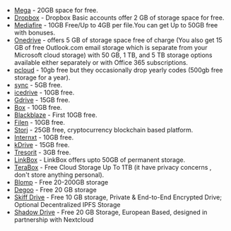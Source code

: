 - [Mega](https://mega.nz) - 20GB space for free.
- [Dropbox](https://www.dropbox.com) - Dropbox Basic accounts offer 2 GB of storage space for free.
- [Mediafire](https://www.mediafire.com/) - 10GB Free/Up to 4GB per file.You can get Up to 50GB free with bonuses.
- [Onedrive](https://onedrive.live.com/) - offers 5 GB of storage space free of charge (You also get 15 GB of free Outlook.com email storage which is separate from your Microsoft cloud storage) with 50 GB, 1 TB, and 5 TB storage options available either separately or with Office 365 subscriptions.
- [pcloud](https://www.pcloud.com/) - 10gb free but they occasionally drop yearly codes (500gb free storage for a year).
- [sync](https://www.sync.com/) - 5GB free.
- [icedrive](https://icedrive.net/) - 10GB free.
- [Gdrive](https://www.drive.google.com) - 15GB free.
- [Box](https://www.box.com) - 10GB free.
- [Blackblaze](https://www.blackblaze.com) - First 10GB free.
- [Filen](https://filen.io/) - 10GB free.
- [Storj](https://www.storj.io/) - 25GB free, cryptocurrency blockchain based platform.
- [Internxt](https://internxt.com/) - 10GB free.
- [kDrive](https://www.infomaniak.com/en/kdrive) - 15GB free.
- [Tresorit](https://tresorit.com/) - 3GB free.
- [LinkBox](https://www.linkbox.to/) - LinkBox offers upto 50GB of permanent storage.
- [TeraBox](https://www.terabox.com/) - Free Cloud Storage Up To 1TB (it have privacy concerns , don't store anything personal).
- [Blomp](https://www.blomp.com/) - Free 20-200GB storage
- [Degoo](https://www.degoo.com/) - Free 20 GB storage
- [Skiff Drive](https://skiff.com/drive) - Free 10 GB storage, Private & End-to-End Encrypted Drive; Optional Decentralized IPFS Storage
- [Shadow Drive](https://shadow.tech/en-GB/drive) - Free 20 GB Storage, European Based, designed in partnership with Nextcloud
